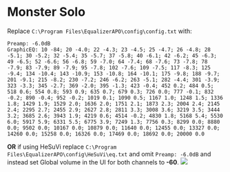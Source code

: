 # Monster Solo
Replace `C:\Program Files\EqualizerAPO\config\config.txt` with:
```
Preamp: -6.0dB
GraphicEQ: 10 -84; 20 -4.0; 22 -4.3; 23 -4.5; 25 -4.7; 26 -4.8; 28 -5.1; 30 -5.2; 32 -5.4; 35 -5.7; 37 -5.8; 40 -6.1; 42 -6.2; 45 -6.3; 49 -6.5; 52 -6.6; 56 -6.8; 59 -7.0; 64 -7.4; 68 -7.6; 73 -7.8; 78 -7.9; 83 -7.9; 89 -7.9; 95 -7.8; 102 -7.6; 109 -7.5; 117 -8.3; 125 -9.4; 134 -10.4; 143 -10.9; 153 -10.8; 164 -10.1; 175 -9.8; 188 -9.7; 201 -9.1; 215 -8.2; 230 -7.2; 246 -6.2; 263 -5.1; 282 -4.4; 301 -3.9; 323 -3.3; 345 -2.7; 369 -2.0; 395 -1.3; 423 -0.4; 452 0.2; 484 0.5; 518 0.6; 554 0.8; 593 0.9; 635 0.7; 679 0.3; 726 0.0; 777 -0.1; 832 -0.2; 890 -0.4; 952 -0.2; 1019 0.1; 1090 0.5; 1167 1.0; 1248 1.5; 1336 1.8; 1429 1.9; 1529 2.0; 1636 2.0; 1751 2.1; 1873 2.3; 2004 2.4; 2145 2.4; 2295 2.7; 2455 2.9; 2627 2.8; 2811 3.3; 3008 3.6; 3219 3.5; 3444 3.2; 3685 2.6; 3943 1.9; 4219 0.6; 4514 -0.2; 4830 1.8; 5168 5.4; 5530 6.0; 5917 5.9; 6331 5.5; 6775 3.9; 7249 1.3; 7756 0.3; 8299 0.0; 8880 0.0; 9502 0.0; 10167 0.0; 10879 0.0; 11640 0.0; 12455 0.0; 13327 0.0; 14260 0.0; 15258 0.0; 16326 0.0; 17469 0.0; 18692 0.0; 20000 0.0
```
**OR** if using HeSuVi replace `C:\Program Files\EqualizerAPO\config\HeSuVi\eq.txt` and omit `Preamp: -6.0dB` and instead set Global volume in the UI for both channels to **-60**.
![](https://raw.githubusercontent.com/jaakkopasanen/AutoEq/master/results/SBAF-Serious/headphoncecom/onear/Monster%20Solo/Monster%20Solo.png)